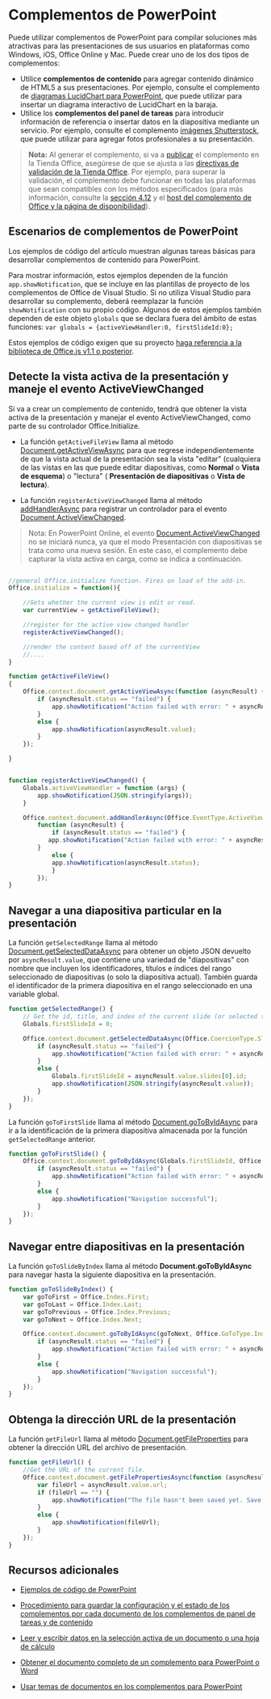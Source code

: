 # <a name="powerpoint-add-ins"></a>Complementos de PowerPoint

Puede utilizar complementos de PowerPoint para compilar soluciones más atractivas para las presentaciones de sus usuarios en plataformas como Windows, iOS, Office Online y Mac. Puede crear uno de los dos tipos de complementos:

- Utilice **complementos de contenido** para agregar contenido dinámico de HTML5 a sus presentaciones. Por ejemplo, consulte el complemento de [diagramas LucidChart para PowerPoint](https://store.office.com/en-us/app.aspx?assetid=WA104380117&ui=en-US&rs=en-US&ad=US&clickedfilter=OfficeProductFilter%3APowerPoint&productgroup=PowerPoint&homprd=PowerPoint&sourcecorrid=950950b7-aa6c-4766-95fa-e75d37266c21&homappcat=Productivity&homapppos=3&homchv=2&appredirect=false), que puede utilizar para insertar un diagrama interactivo de LucidChart en la baraja.
- Utilice los **complementos del panel de tareas** para introducir información de referencia o insertar datos en la diapositiva mediante un servicio. Por ejemplo, consulte el complemento [imágenes Shutterstock](https://store.office.com/en-us/app.aspx?assetid=WA104380169&ui=en-US&rs=en-US&ad=US&clickedfilter=OfficeProductFilter%3APowerPoint&productgroup=PowerPoint&homprd=PowerPoint&sourcecorrid=950950b7-aa6c-4766-95fa-e75d37266c21&homappcat=Editor%2527s%2BPicks&homapppos=0&homchv=1&appredirect=false), que puede utilizar para agregar fotos profesionales a su presentación. 

>**Nota:** Al generar el complemento, si va a [publicar](../publish/publish.md) el complemento en la Tienda Office, asegúrese de que se ajusta a las [directivas de validación de la Tienda Office](https://msdn.microsoft.com/en-us/library/jj220035.aspx). Por ejemplo, para superar la validación, el complemento debe funcionar en todas las plataformas que sean compatibles con los métodos especificados (para más información, consulte la [sección 4.12](https://msdn.microsoft.com/en-us/library/jj220035.aspx#Anchor_3) y el [host del complemento de Office y la página de disponibilidad](https://dev.office.com/add-in-availability)).

## <a name="powerpoint-add-in-scenarios"></a>Escenarios de complementos de PowerPoint

Los ejemplos de código del artículo muestran algunas tareas básicas para desarrollar complementos de contenido para PowerPoint. 

Para mostrar información, estos ejemplos dependen de la función `app.showNotification`, que se incluye en las plantillas de proyecto de los complementos de Office de Visual Studio. Si no utiliza Visual Studio para desarrollar su complemento, deberá reemplazar la función `showNotification` con su propio código. Algunos de estos ejemplos también dependen de este objeto `globals` que se declara fuera del ámbito de estas funciones: `var globals = {activeViewHandler:0, firstSlideId:0};`

Estos ejemplos de código exigen que su proyecto [haga referencia a la biblioteca de Office.js v1.1 o posterior](../../docs/develop/referencing-the-javascript-api-for-office-library-from-its-cdn.md).


## <a name="detect-the-presentations-active-view-and-handle-the-activeviewchanged-event"></a>Detecte la vista activa de la presentación y maneje el evento ActiveViewChanged

Si va a crear un complemento de contenido, tendrá que obtener la vista activa de la presentación y manejar el evento ActiveViewChanged, como parte de su controlador Office.Initialize.


- La función  `getActiveFileView` llama al método [Document.getActiveViewAsync](../../reference/shared/document.getactiveviewasync.md) para que regrese independientemente de que la vista actual de la presentación sea la vista "editar" (cualquiera de las vistas en las que puede editar diapositivas, como **Normal** o **Vista de esquema**) o "lectura" ( **Presentación de diapositivas** o **Vista de lectura**).


- La función `registerActiveViewChanged` llama al método [addHandlerAsync](../../reference/shared/document.addhandlerasync.md) para registrar un controlador para el evento [Document.ActiveViewChanged](../../reference/shared/document.activeviewchanged.md). 
> Nota: En PowerPoint Online, el evento [ Document.ActiveViewChanged ](../../reference/shared/document.activeviewchanged.md) no se iniciará nunca, ya que el modo Presentación con diapositivas se trata como una nueva sesión. En este caso, el complemento debe capturar la vista activa en carga, como se indica a continuación.



```js

//general Office.initialize function. Fires on load of the add-in.
Office.initialize = function(){

    //Gets whether the current view is edit or read.
    var currentView = getActiveFileView();

    //register for the active view changed handler
    registerActiveViewChanged();

    //render the content based off of the currentView
    //....
}

function getActiveFileView()
{
    Office.context.document.getActiveViewAsync(function (asyncResult) {
        if (asyncResult.status == "failed") {
            app.showNotification("Action failed with error: " + asyncResult.error.message);
        }
        else {
            app.showNotification(asyncResult.value);
        }
    });

}


function registerActiveViewChanged() {
    Globals.activeViewHandler = function (args) {
        app.showNotification(JSON.stringify(args));
    }

    Office.context.document.addHandlerAsync(Office.EventType.ActiveViewChanged, Globals.activeViewHandler, 
        function (asyncResult) {
            if (asyncResult.status == "failed") {
           app.showNotification("Action failed with error: " + asyncResult.error.message);
        }
            else {
            app.showNotification(asyncResult.status);
            }
        });
}
```
    

## <a name="navigate-to-a-particular-slide-in-the-presentation"></a>Navegar a una diapositiva particular en la presentación

La función  `getSelectedRange` llama al método [Document.getSelectedDataAsync](../../reference/shared/document.getselecteddataasync.md) para obtener un objeto JSON devuelto por `asyncResult.value`, que contiene una variedad de "diapositivas" con nombre que incluyen los identificadores, títulos e índices del rango seleccionado de diapositivas (o solo la diapositiva actual). También guarda el identificador de la primera diapositiva en el rango seleccionado en una variable global.


```js
function getSelectedRange() {
    // Get the id, title, and index of the current slide (or selected slides) and store the first slide id */
    Globals.firstSlideId = 0;

    Office.context.document.getSelectedDataAsync(Office.CoercionType.SlideRange, function (asyncResult) {
        if (asyncResult.status == "failed") {
            app.showNotification("Action failed with error: " + asyncResult.error.message);
        }
        else {
            Globals.firstSlideId = asyncResult.value.slides[0].id;
            app.showNotification(JSON.stringify(asyncResult.value));
        }
    });
}
```

La función  `goToFirstSlide` llama al método [Document.goToByIdAsync](../../reference/shared/document.gotobyidasync.md) para ir a la identificación de la primera diapositiva almacenada por la función `getSelectedRange` anterior.




```js
function goToFirstSlide() {
    Office.context.document.goToByIdAsync(Globals.firstSlideId, Office.GoToType.Slide, function (asyncResult) {
        if (asyncResult.status == "failed") {
            app.showNotification("Action failed with error: " + asyncResult.error.message);
        }
        else {
            app.showNotification("Navigation successful");
        }
    });
}
```


## <a name="navigate-between-slides-in-the-presentation"></a>Navegar entre diapositivas en la presentación

La función `goToSlideByIndex` llama al método **Document.goToByIdAsync** para navegar hasta la siguiente diapositiva en la presentación.


```js
function goToSlideByIndex() {
    var goToFirst = Office.Index.First;
    var goToLast = Office.Index.Last;
    var goToPrevious = Office.Index.Previous;
    var goToNext = Office.Index.Next;

    Office.context.document.goToByIdAsync(goToNext, Office.GoToType.Index, function (asyncResult) {
        if (asyncResult.status == "failed") {
            app.showNotification("Action failed with error: " + asyncResult.error.message);
        }
        else {
            app.showNotification("Navigation successful");
        }
    });
}
```

## <a name="get-the-url-of-the-presentation"></a>Obtenga la dirección URL de la presentación

La función `getFileUrl` llama al método [Document.getFileProperties](../../reference/shared/document.getfilepropertiesasync.md) para obtener la dirección URL del archivo de presentación.


```js
function getFileUrl() {
    //Get the URL of the current file.
    Office.context.document.getFilePropertiesAsync(function (asyncResult) {
        var fileUrl = asyncResult.value.url;
        if (fileUrl == "") {
            app.showNotification("The file hasn't been saved yet. Save the file and try again");
        }
        else {
            app.showNotification(fileUrl);
        }
    });
}
```



## <a name="additional-resources"></a>Recursos adicionales
- [Ejemplos de código de PowerPoint](https://dev.office.com/code-samples#?filters=powerpoint)

- [Procedimiento para guardar la configuración y el estado de los complementos por cada documento de los complementos de panel de tareas y de contenido](../../docs/develop/persisting-add-in-state-and-settings.md#how-to-save-add-in-state-and-settings-per-document-for-content-and-task-pane-add-ins)

- [Leer y escribir datos en la selección activa de un documento o una hoja de cálculo](../../docs/develop/read-and-write-data-to-the-active-selection-in-a-document-or-spreadsheet.md)
    
- [Obtener el documento completo de un complemento para PowerPoint o Word](../../docs/develop/get-the-whole-document-from-an-add-in-for-powerpoint-or-word.md)
    
- [Usar temas de documentos en los complementos para PowerPoint](../powerpoint/use-document-themes-in-your-powerpoint-add-ins.md)
    
